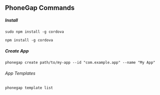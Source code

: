 ## PhoneGap Commands


##### Install

`sudo npm install -g cordova`

`npm install -g cordova`

##### Create App

`phonegap create path/to/my-app --id "com.example.app" --name "My App"`

###### App Templates

`phonegap template list`
